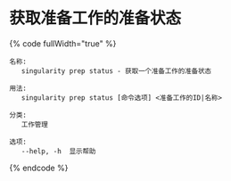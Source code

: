 # 获取准备工作的准备状态

{% code fullWidth="true" %}
```
名称:
   singularity prep status - 获取一个准备工作的准备状态

用法:
   singularity prep status [命令选项] <准备工作的ID|名称>

分类:
   工作管理

选项:
   --help, -h  显示帮助
```
{% endcode %}